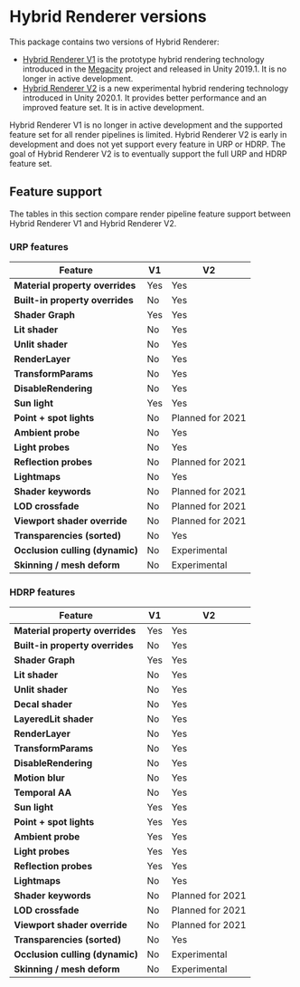 # Hybrid Renderer versions

This package contains two versions of Hybrid Renderer:

- [Hybrid Renderer V1](hybrid-renderer-v1.md) is the prototype hybrid rendering technology introduced in the [Megacity](https://unity.com/megacity) project and released in Unity 2019.1. It is no longer in active development.
- [Hybrid Renderer V2](hybrid-renderer-v2.md) is a new experimental hybrid rendering technology introduced in Unity 2020.1. It provides better performance and an improved feature set. It is in active development.

Hybrid Renderer V1 is no longer in active development and the supported feature set for all render pipelines is limited. Hybrid Renderer V2 is early in development and does not yet support every feature in URP or HDRP. The goal of Hybrid Renderer V2 is to eventually support the full URP and HDRP feature set.

## Feature support

The tables in this section compare render pipeline feature support between Hybrid Renderer V1 and Hybrid Renderer V2.

### URP features

| **Feature**                     | **V1** | **V2**           |
| ------------------------------- | ------ | ---------------- |
| **Material property overrides** | Yes    | Yes              |
| **Built-in property overrides** | No     | Yes              |
| **Shader Graph**                 | Yes    | Yes              |
| **Lit shader**                  | No     | Yes              |
| **Unlit shader**                | No     | Yes              |
| **RenderLayer**                 | No     | Yes              |
| **TransformParams**             | No     | Yes              |
| **DisableRendering**            | No     | Yes              |
| **Sun light**                   | Yes    | Yes              |
| **Point + spot lights**         | No     | Planned for 2021 |
| **Ambient probe**               | No     | Yes              |
| **Light probes**                | No     | Yes              |
| **Reflection probes**           | No     | Planned for 2021 |
| **Lightmaps**                   | No     | Yes              |
| **Shader keywords**             | No     | Planned for 2021 |
| **LOD crossfade**               | No     | Planned for 2021 |
| **Viewport shader override**    | No     | Planned for 2021 |
| **Transparencies (sorted)**     | No     | Yes              |
| **Occlusion culling (dynamic)** | No     | Experimental     |
| **Skinning / mesh deform**      | No     | Experimental     |

### HDRP features

| **Feature**                     | **V1** | **V2**           |
| ------------------------------- | ------ | ---------------- |
| **Material property overrides** | Yes    | Yes              |
| **Built-in property overrides** | No     | Yes              |
| **Shader Graph**                 | Yes    | Yes              |
| **Lit shader**                  | No     | Yes              |
| **Unlit shader**                | No     | Yes              |
| **Decal shader**                | No     | Yes              |
| **LayeredLit shader**           | No     | Yes              |
| **RenderLayer**                 | No     | Yes              |
| **TransformParams**             | No     | Yes              |
| **DisableRendering**            | No     | Yes              |
| **Motion blur**                 | No     | Yes              |
| **Temporal AA**                 | No     | Yes              |
| **Sun light**                   | Yes    | Yes              |
| **Point + spot lights**         | Yes    | Yes              |
| **Ambient probe**               | Yes    | Yes              |
| **Light probes**                | Yes    | Yes              |
| **Reflection probes**           | Yes    | Yes              |
| **Lightmaps**                   | No     | Yes              |
| **Shader keywords**             | No     | Planned for 2021 |
| **LOD crossfade**               | No     | Planned for 2021 |
| **Viewport shader override**    | No     | Planned for 2021 |
| **Transparencies (sorted)**     | No     | Yes              |
| **Occlusion culling (dynamic)** | No     | Experimental     |
| **Skinning / mesh deform**      | No     | Experimental     |